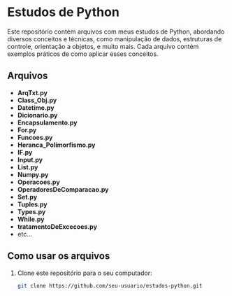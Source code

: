 # Estudos de Python

Este repositório contém arquivos com meus estudos de Python, abordando diversos conceitos e técnicas, como manipulação de dados, estruturas de controle, orientação a objetos, e muito mais. Cada arquivo contém exemplos práticos de como aplicar esses conceitos.

## Arquivos

- **ArqTxt.py**
- **Class_Obj.py**
- **Datetime.py**
- **Dicionario.py**
- **Encapsulamento.py**
- **For.py**
- **Funcoes.py**
- **Heranca_Polimorfismo.py**
- **IF.py**
- **Input.py**
- **List.py**
- **Numpy.py**
- **Operacoes.py**
- **OperadoresDeComparacao.py**
- **Set.py**
- **Tuples.py**
- **Types.py**
- **While.py**
- **tratamentoDeExcecoes.py**
- etc...

## Como usar os arquivos

1. Clone este repositório para o seu computador:
   ```bash
   git clone https://github.com/seu-usuario/estudos-python.git
